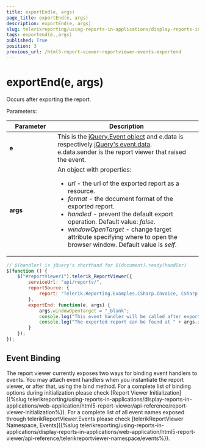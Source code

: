 ```yaml
---
title: exportEnd(e, args)
page_title: exportEnd(e, args) 
description: exportEnd(e, args)
slug: telerikreporting/using-reports-in-applications/display-reports-in-applications/web-application/html5-report-viewer/api-reference/reportviewer/events/exportend(e,-args)
tags: exportend(e,,args)
published: True
position: 3
previous_url: /html5-report-viewer-reportviewer-events-exportend
---
```

<style>
table th:first-of-type {
	width: 25%;
}
table th:nth-of-type(2) {
	width: 75%;
}
</style>

# exportEnd(e, args)

Occurs after exporting the report.

Parameters:


| Parameter | Description |
| ------ | ------ |
| __e__ |This is the  [jQuery.Event object](https://api.jquery.com/category/events/event-object/) and e.data is respectively [jQuery's event.data](https://api.jquery.com/event.data/).<br/>e.data.sender is the report viewer that raised the event.|
| __args__ |An object with properties:<ul><li>*url* - the url of the exported report as a resource.</li><li>*format* - the document format of the exported report.</li><li>*handled* - prevent the default export operation. Default value: *false*.</li><li>*windowOpenTarget* - change target attribute specifying where to open the browser window. Default value is *self*.</li></ul>|

````JavaScript
// $(handler) is jQuery's shorthand for $(document).ready(handler)
$(function () {
	$("#reportViewer1").telerik_ReportViewer({
		serviceUrl: "api/reports/",
		reportSource: {
			report: "Telerik.Reporting.Examples.CSharp.Invoice, CSharp.ReportLibrary"
		},
		exportEnd: function(e, args) {
			args.windowOpenTarget = "_blank";
			console.log("This event handler will be called after exporting the report.");
			console.log("The exported report can be found at " + args.url);
		}
	});
});
````


## Event Binding

The report viewer currently exposes two ways for binding event handlers to events. You may attach event handlers when you instantiate the report viewer, or after that, using the bind method. For a complete list of binding options during initialization please check [Report Viewer Initialization]({%slug telerikreporting/using-reports-in-applications/display-reports-in-applications/web-application/html5-report-viewer/api-reference/report-viewer-initialization%}). For a complete list of all event names exposed through telerikReportViewer.Events please check [telerikReportViewer Namespace, Events]({%slug telerikreporting/using-reports-in-applications/display-reports-in-applications/web-application/html5-report-viewer/api-reference/telerikreportviewer-namespace/events%}).
